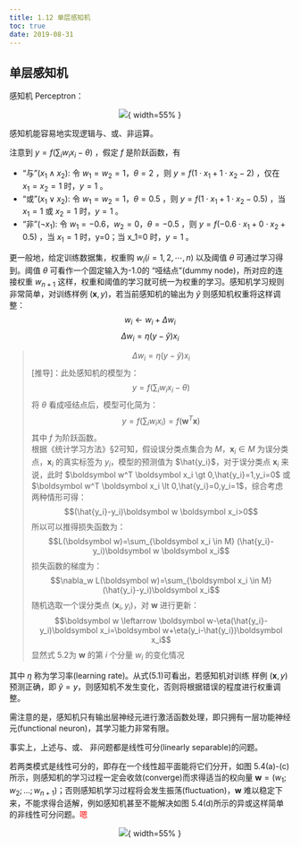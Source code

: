 ```yaml
---
title: 1.12 单层感知机
toc: true
date: 2019-08-31
---
```



## 单层感知机

感知机 Perceptron：

<center>

![](http://images.iterate.site/blog/image/180626/HH2jbcD06F.png?imageslim){ width=55% }


</center>

感知机能容易地实现逻辑与、或、非运算。


注意到 $y=f(\sum_i w_ix_i-\theta)$ ，假定 $f$ 是阶跃函数，有

- “与”($x_1\wedge x_2$): 令 $w_1=w_2=1$，$\theta=2$ ，则 $y=f(1\cdot x_1+1\cdot x_2 -2)$ ，仅在 $x_1=x_2=1$ 时，$y=1$ 。
- “或”($x_1\vee x_2$): 令 $w_1=w_2=1$，$\theta=0.5$ ，则 $y=f(1\cdot x_1+1\cdot x_2 -0.5)$ ，当 $x_1=1$ 或 $x_2=1$ 时，$y=1$ 。
- “非”($\neg x_1$): 令 $w_1=-0.6$，$w_2=0$，$\theta=-0.5$ ，则 $y=f(-0.6\cdot x_1+0\cdot x_2 +0.5)$ ，当 $x_1=1$ 时，y=0；当 x_1=0 时，$y=1$ 。



更一般地，给定训练数据集，权重购 $w_i(i=1,2,\cdots ,n)$ 以及阈值 $\theta$  可通过学习得到。阈值 $\theta$ 可看作一个固定输入为-1.0的 “哑结点”(dummy node)，所对应的连接权重 $w_{n+1}$ 这样，权重和阈值的学习就可统一为权重的学习。感知机学习规则非常简单，对训练样例 $(\boldsymbol{x}, y)$，若当前感知机的输出为 $\hat{y}$ 则感知机权重将这样调整：
$$
w_{i} \leftarrow w_{i}+\Delta w_{i}\tag{5.1}
$$
$$
\Delta w_{i}=\eta(y-\hat{y}) x_{i}\tag{5.2}
$$


> $$\Delta w_i = \eta(y-\hat{y})x_i$$
> [推导]：此处感知机的模型为：
> $$y=f(\sum_{i} w_i x_i - \theta)$$
> 将 $\theta$ 看成哑结点后，模型可化简为：
> $$y=f(\sum_{i} w_i x_i)=f(\boldsymbol w^T \boldsymbol x)$$
> 其中 $f$ 为阶跃函数。<br>根据《统计学习方法》§2可知，假设误分类点集合为 $M$，$\boldsymbol x_i \in M$ 为误分类点，$\boldsymbol x_i$ 的真实标签为 $y_i$，模型的预测值为 $\hat{y_i}$，对于误分类点 $\boldsymbol x_i$ 来说，此时 $\boldsymbol w^T \boldsymbol x_i \gt 0,\hat{y_i}=1,y_i=0$ 或 $\boldsymbol w^T \boldsymbol x_i \lt 0,\hat{y_i}=0,y_i=1$，综合考虑两种情形可得：
> $$(\hat{y_i}-y_i)\boldsymbol w \boldsymbol x_i>0$$
> 所以可以推得损失函数为：
> $$L(\boldsymbol w)=\sum_{\boldsymbol x_i \in M} (\hat{y_i}-y_i)\boldsymbol w \boldsymbol x_i$$
> 损失函数的梯度为：
> $$\nabla_w L(\boldsymbol w)=\sum_{\boldsymbol x_i \in M} (\hat{y_i}-y_i)\boldsymbol x_i$$
> 随机选取一个误分类点 $(\boldsymbol x_i,y_i)$，对 $\boldsymbol w$ 进行更新：
> $$\boldsymbol w \leftarrow \boldsymbol w-\eta(\hat{y_i}-y_i)\boldsymbol x_i=\boldsymbol w+\eta(y_i-\hat{y_i})\boldsymbol x_i$$
> 显然式 5.2为 $\boldsymbol w$ 的第 $i$ 个分量 $w_i$ 的变化情况

其中 $\eta$ 称为学习率(learning rate)。从式(5.1)可看出，若感知机对训练 样例 $(\boldsymbol{x}, y)$ 预测正确，即 $\hat{y}=y$，则感知机不发生变化，否则将根据错误的程度进行权重调整。

需注意的是，感知机只有输出层神经元进行激活函数处理，即只拥有一层功能神经元(functional neuron)，其学习能力非常有限。

事实上，上述与、或、 非问题都是线性可分(linearly separable)的问题。

若两类模式是线性可分的，即存在一个线性超平面能将它们分开，如图 5.4(a)-(c)所示，则感知机的学习过程一定会收敛(converge)而求得适当的权向量 $\boldsymbol{w}=\left(w_{1} ; w_{2} ; \dots ; w_{n+1}\right)$；否则感知机学习过程将会发生振荡(fluctuation)，$\boldsymbol{w}$ 难以稳定下来，不能求得合适解，例如感知机甚至不能解决如图 5.4(d)所示的异或这样简单的非线性可分问题。<span style="color:red;">嗯</span>

<center>

![](http://images.iterate.site/blog/image/180626/EdKdbB6djE.png?imageslim){ width=55% }


</center>
